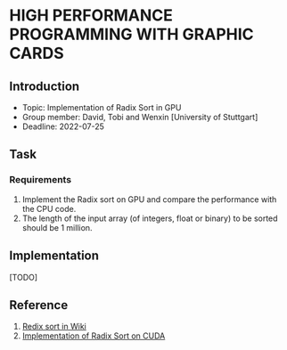 # HIGH PERFORMANCE PROGRAMMING WITH GRAPHIC CARDS
## Introduction
- Topic: Implementation of Radix Sort in GPU
- Group member: David, Tobi and Wenxin \[University of Stuttgart\]
- Deadline: 2022-07-25

## Task
### Requirements
1. Implement the Radix sort on GPU and compare the performance with the CPU code.
2. The length of the input array (of integers, float or binary) to be sorted should be 1 million. 

## Implementation
[TODO]

## Reference
1. [Redix sort in Wiki](https://en.wikipedia.org/wiki/Radix_sort)
2. [Implementation of Radix Sort on CUDA](https://developer.download.nvidia.com/video/gputechconf/gtc/2020/presentations/s21572-a-faster-radix-sort-implementation.pdf)
